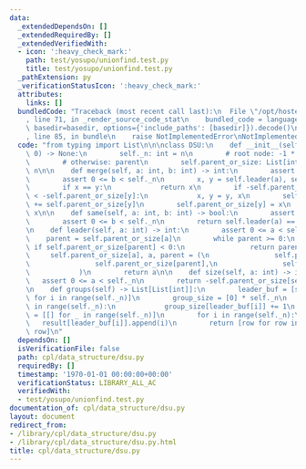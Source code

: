 ```yaml
---
data:
  _extendedDependsOn: []
  _extendedRequiredBy: []
  _extendedVerifiedWith:
  - icon: ':heavy_check_mark:'
    path: test/yosupo/unionfind.test.py
    title: test/yosupo/unionfind.test.py
  _pathExtension: py
  _verificationStatusIcon: ':heavy_check_mark:'
  attributes:
    links: []
  bundledCode: "Traceback (most recent call last):\n  File \"/opt/hostedtoolcache/Python/3.9.1/x64/lib/python3.9/site-packages/onlinejudge_verify/documentation/build.py\"\
    , line 71, in _render_source_code_stat\n    bundled_code = language.bundle(stat.path,\
    \ basedir=basedir, options={'include_paths': [basedir]}).decode()\n  File \"/opt/hostedtoolcache/Python/3.9.1/x64/lib/python3.9/site-packages/onlinejudge_verify/languages/python.py\"\
    , line 85, in bundle\n    raise NotImplementedError\nNotImplementedError\n"
  code: "from typing import List\n\n\nclass DSU:\n    def __init__(self, n: int =\
    \ 0) -> None:\n        self._n: int = n\n        # root node: -1 * component size\n\
    \        # otherwise: parent\n        self.parent_or_size: List[int] = [-1] *\
    \ n\n\n    def merge(self, a: int, b: int) -> int:\n        assert 0 <= a < self._n\n\
    \        assert 0 <= b < self._n\n        x, y = self.leader(a), self.leader(b)\n\
    \        if x == y:\n            return x\n        if -self.parent_or_size[x]\
    \ < -self.parent_or_size[y]:\n            x, y = y, x\n        self.parent_or_size[x]\
    \ += self.parent_or_size[y]\n        self.parent_or_size[y] = x\n        return\
    \ x\n\n    def same(self, a: int, b: int) -> bool:\n        assert 0 <= a < self._n\n\
    \        assert 0 <= b < self._n\n        return self.leader(a) == self.leader(b)\n\
    \n    def leader(self, a: int) -> int:\n        assert 0 <= a < self._n\n    \
    \    parent = self.parent_or_size[a]\n        while parent >= 0:\n           \
    \ if self.parent_or_size[parent] < 0:\n                return parent\n       \
    \     self.parent_or_size[a], a, parent = (\n                self.parent_or_size[parent],\n\
    \                self.parent_or_size[parent],\n                self.parent_or_size[self.parent_or_size[parent]],\n\
    \            )\n        return a\n\n    def size(self, a: int) -> int:\n     \
    \   assert 0 <= a < self._n\n        return -self.parent_or_size[self.leader(a)]\n\
    \n    def groups(self) -> List[List[int]]:\n        leader_buf = [self.leader(i)\
    \ for i in range(self._n)]\n        group_size = [0] * self._n\n        for i\
    \ in range(self._n):\n            group_size[leader_buf[i]] += 1\n        result\
    \ = [[] for _ in range(self._n)]\n        for i in range(self._n):\n         \
    \   result[leader_buf[i]].append(i)\n        return [row for row in result if\
    \ row]\n"
  dependsOn: []
  isVerificationFile: false
  path: cpl/data_structure/dsu.py
  requiredBy: []
  timestamp: '1970-01-01 00:00:00+00:00'
  verificationStatus: LIBRARY_ALL_AC
  verifiedWith:
  - test/yosupo/unionfind.test.py
documentation_of: cpl/data_structure/dsu.py
layout: document
redirect_from:
- /library/cpl/data_structure/dsu.py
- /library/cpl/data_structure/dsu.py.html
title: cpl/data_structure/dsu.py
---
```

